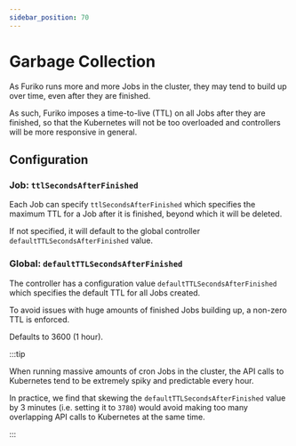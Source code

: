 ```yaml
---
sidebar_position: 70
---
```


# Garbage Collection

As Furiko runs more and more Jobs in the cluster, they may tend to build up over time, even after they are finished.

As such, Furiko imposes a time-to-live (TTL) on all Jobs after they are finished, so that the Kubernetes will not be too overloaded and controllers will be more responsive in general.

## Configuration

### Job: `ttlSecondsAfterFinished`

Each Job can specify `ttlSecondsAfterFinished` which specifies the maximum TTL for a Job after it is finished, beyond which it will be deleted.

If not specified, it will default to the global controller `defaultTTLSecondsAfterFinished` value.

### Global: `defaultTTLSecondsAfterFinished`

The controller has a configuration value `defaultTTLSecondsAfterFinished` which specifies the default TTL for all Jobs created.

To avoid issues with huge amounts of finished Jobs building up, a non-zero TTL is enforced.

Defaults to 3600 (1 hour).

:::tip

When running massive amounts of cron Jobs in the cluster, the API calls to Kubernetes tend to be extremely spiky and predictable every hour.

In practice, we find that skewing the `defaultTTLSecondsAfterFinished` value by 3 minutes (i.e. setting it to `3780`) would avoid making too many overlapping API calls to Kubernetes at the same time.

:::
